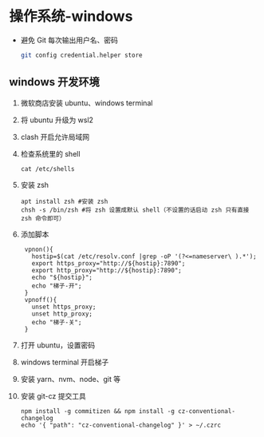 # 操作系统-windows

- 避免 Git 每次输出用户名、密码

  ```bash
  git config credential.helper store
  ```

## windows 开发环境

1. 微软商店安装 ubuntu、windows terminal
2. 将 ubuntu 升级为 wsl2
3. clash 开启允许局域网
4. 检查系统里的 shell

   ```shell
   cat /etc/shells
   ```

5. 安装 zsh

   ```shell
   apt install zsh #安装 zsh
   chsh -s /bin/zsh #将 zsh 设置成默认 shell（不设置的话启动 zsh 只有直接 zsh 命令即可）
   ```

6. 添加脚本

   ```shell
    vpnon(){
      hostip=$(cat /etc/resolv.conf |grep -oP '(?<=nameserver\ ).*');
      export https_proxy="http://${hostip}:7890";
      export http_proxy="http://${hostip}:7890";
      echo "${hostip}";
      echo "梯子-开";
    }
    vpnoff(){
      unset https_proxy;
      unset http_proxy;
      echo "梯子-关";
    }
   ```

7. 打开 ubuntu，设置密码
8. windows terminal 开启梯子
9. 安装 yarn、nvm、node、git 等
10. 安装 git-cz 提交工具

    ```shell
    npm install -g commitizen && npm install -g cz-conventional-changelog
    echo '{ "path": "cz-conventional-changelog" }' > ~/.czrc
    ```
